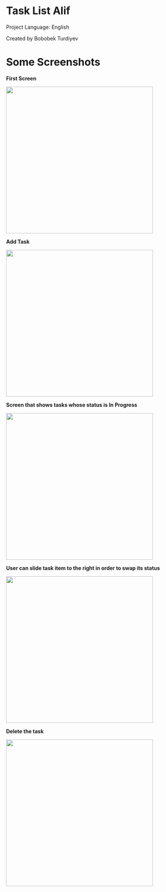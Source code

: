 # Task List Alif
Project Language: English

Created by Bobobek Turdiyev

# Some Screenshots

<p><b>First Screen</b></p>
<img src="assets/images/1_home.jpg" width="400">

<p><b>Add Task</b></p>
<img src="assets/images/2_add.jpg" width="400">

<p><b>Screen that shows tasks whose status is In Progress</b></p>
<img src="assets/images/3_in_progress.jpg" width="400">

<p><b>User can slide task item to the right in order to swap its status</b></p>
<img src="assets/images/4_slide.jpg" width="400">

<p><b>Delete the task</b></p>
<img src="assets/images/5_remove.jpg" width="400">
